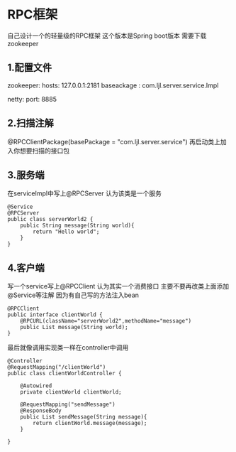 # RPC框架
自己设计一个的轻量级的RPC框架 这个版本是Spring boot版本
需要下载zookeeper

## 1.配置文件
zookeeper:
  hosts: 127.0.0.1:2181
  baseackage : com.ljl.server.service.Impl

netty:
  port: 8885
  
## 2.扫描注解
@RPCClientPackage(basePackage = "com.ljl.server.service")
再启动类上加入你想要扫描的接口包

## 3.服务端
在serviceImpl中写上@RPCServer 认为该类是一个服务
```
@Service
@RPCServer
public class serverWorld2 {
	public String message(String world){
		return "Hello world";
	} 
}
```
## 4.客户端<br>
写一个service写上@RPCClient 认为其实一个消费接口 主要不要再改类上面添加@Service等注解 因为有自己写的方法注入bean
```
@RPCClient
public interface clientWorld {
	@RPCURL(className="serverWorld2",methodName="message") 
	public List message(String world);
}
```
最后就像调用实现类一样在controller中调用<br>
```
@Controller
@RequestMapping("/clientWorld")
public class clientWorldController {
	
	@Autowired
	private clientWorld clientWorld;
	
	@RequestMapping("sendMessage")
	@ResponseBody
	public List sendMessage(String message){
		return clientWorld.message(message);
	}

}

